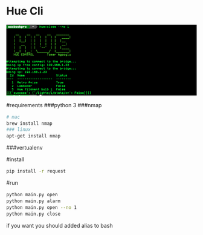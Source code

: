 # Hue Cli
![hue-cli](screenshot.png)

#requirements
###python 3
###nmap

```bash
# mac
brew install nmap
### linux
apt-get install nmap
```
###vertualenv

#install
```bash
pip install -r request
```

#run
```bash
python main.py open 
python main.py alarm 
python main.py open --no 1 
python main.py close
```

if you want you should added  alias to bash 